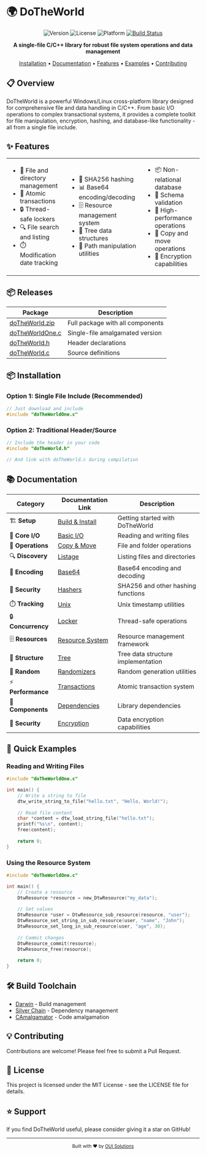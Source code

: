 # 🌍 DoTheWorld

<div align="center">

![Version](https://img.shields.io/badge/version-11.0.0-blue.svg)
![License](https://img.shields.io/badge/license-MIT-green.svg)
![Platform](https://img.shields.io/badge/platform-Windows%20%7C%20Linux-lightgrey.svg)
[![Build Status](https://img.shields.io/badge/build-passing-brightgreen.svg)](https://github.com/OUIsolutions/DoTheWorld)

**A single-file C/C++ library for robust file system operations and data management**

[Installation](#installation) •
[Documentation](#documentation) •
[Features](#features) •
[Examples](#quick-examples) •
[Contributing](#contributing)

</div>

## 📋 Overview

DoTheWorld is a powerful Windows/Linux cross-platform library designed for comprehensive file and data handling in C/C++. From basic I/O operations to complex transactional systems, it provides a complete toolkit for file manipulation, encryption, hashing, and database-like functionality - all from a single file include.

## ✨ Features

<table>
  <tr>
    <td>
      <ul>
        <li>📁 File and directory management</li>
        <li>🔄 Atomic transactions</li>
        <li>🔒 Thread-safe lockers</li>
        <li>🔍 File search and listing</li>
        <li>⏱️ Modification date tracking</li>
      </ul>
    </td>
    <td>
      <ul>
        <li>🔐 SHA256 hashing</li>
        <li>📊 Base64 encoding/decoding</li>
        <li>🗄️ Resource management system</li>
        <li>🌲 Tree data structures</li>
        <li>🔀 Path manipulation utilities</li>
      </ul>
    </td>
    <td>
      <ul>
        <li>📦 Non-relational database</li>
        <li>🔑 Schema validation</li>
        <li>🚀 High-performance operations</li>
        <li>🔄 Copy and move operations</li>
        <li>🔐 Encryption capabilities</li>
      </ul>
    </td>
  </tr>
</table>


## 📦 Releases

| Package | Description |
|---------|-------------|
| [doTheWorld.zip](https://github.com/OUIsolutions/DoTheWorld/releases/download/11.0.0/doTheWorld.zip) | Full package with all components |
| [doTheWorldOne.c](https://github.com/OUIsolutions/DoTheWorld/releases/download/11.0.0/doTheWorldOne.c) | Single-file amalgamated version |
| [doTheWorld.h](https://github.com/OUIsolutions/DoTheWorld/releases/download/11.0.0/doTheWorld.h) | Header declarations |
| [doTheWorld.c](https://github.com/OUIsolutions/DoTheWorld/releases/download/11.0.0/doTheWorld.c) | Source definitions |
## 📦 Installation

### Option 1: Single File Include (Recommended)

```c
// Just download and include
#include "doTheWorldOne.c"
```

### Option 2: Traditional Header/Source

```c
// Include the header in your code
#include "doTheWorld.h"

// And link with doTheWorld.c during compilation
```

## 📚 Documentation

| Category | Documentation Link | Description |
|----------|-------------------|-------------|
| 🏗️ **Setup** | [Build & Install](/docs/build_and_install.md) | Getting started with DoTheWorld |
| 📝 **Core I/O** | [Basic I/O](/docs/io.md) | Reading and writing files |
| 🔄 **Operations** | [Copy & Move](/docs/copy_and_move.md) | File and folder operations |
| 🔍 **Discovery** | [Listage](/docs/listage.md) | Listing files and directories |
| 🔢 **Encoding** | [Base64](/docs/base64.md) | Base64 encoding and decoding |
| 🔐 **Security** | [Hashers](/docs/hashers.md) | SHA256 and other hashing functions |
| ⏱️ **Tracking** | [Unix](/docs/unix.md) | Unix timestamp utilities |
| 🔒 **Concurrency** | [Locker](/docs/locker.md) | Thread-safe operations |
| 🗄️ **Resources** | [Resource System](/docs/resource.md) | Resource management framework |
| 🌲 **Structure** | [Tree](/docs/tree.md) | Tree data structure implementation |
| 🎲 **Random** | [Randomizers](/docs/randonizers.md) | Random generation utilities |
| ⚡ **Performance** | [Transactions](/docs/transactions.md) | Atomic transaction system |
| 🧩 **Components** | [Dependencies](/docs/dependencies.md) | Library dependencies |
| 🔐 **Security** | [Encryption](/docs/encryption.md) | Data encryption capabilities |

## 🚀 Quick Examples

### Reading and Writing Files

```c
#include "doTheWorldOne.c"

int main() {
    // Write a string to file
    dtw_write_string_to_file("hello.txt", "Hello, World!");
    
    // Read file content
    char *content = dtw_load_string_file("hello.txt");
    printf("%s\n", content);
    free(content);
    
    return 0;
}
```

### Using the Resource System

```c
#include "doTheWorldOne.c"

int main() {
    // Create a resource
    DtwResource *resource = new_DtwResource("my_data");
    
    // Set values
    DtwResource *user = DtwResource_sub_resource(resource, "user");
    DtwResource_set_string_in_sub_resource(user, "name", "John");
    DtwResource_set_long_in_sub_resource(user, "age", 30);
    
    // Commit changes
    DtwResource_commit(resource);
    DtwResource_free(resource);
    
    return 0;
}
```



## 🛠️ Build Toolchain

* [Darwin](https://github.com/OUIsolutions/Darwin) - Build management
* [Silver Chain](https://github.com/OUIsolutions/SilverChain) - Dependency management
* [CAmalgamator](https://github.com/OUIsolutions/CAmalgamator) - Code amalgamation

## 💡 Contributing

Contributions are welcome! Please feel free to submit a Pull Request.

## 📄 License

This project is licensed under the MIT License - see the LICENSE file for details.

## ⭐ Support

If you find DoTheWorld useful, please consider giving it a star on GitHub!

---

<div align="center">
  <sub>Built with ❤️ by <a href="https://github.com/OUIsolutions">OUI Solutions</a></sub>
</div>
